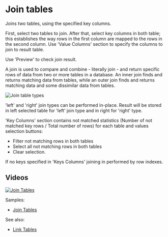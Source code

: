 <!-- TITLE: Join tables -->
<!-- SUBTITLE: -->

# Join tables

Joins two tables, using the specified key columns.

First, select two tables to join. After that, select key columns in both table; this establishes the way rows in the
first column are mapped to the rows in the second column. Use 'Value Columns' section to specify the columns to join to
result table.

Use 'Preview' to check join result.

A join is used to compare and combine - literally join - and return specific rows of data from two or more tables in a
database. An inner join finds and returns matching data from tables, while an outer join finds and returns matching data
and some dissimilar data from tables.

![Join table types](../uploads/dialogs/join-tables-types.png "Join table types")

'left' and 'right' join types can be performed in-place. Result will be stored in left selected table for
'left' join type and in right for 'right' type.

'Key Columns' section contains not matched statistics (Number of not matched key rows / Total number of rows)
for each table and values selection buttons:

* Filter not matching rows in both tables
* Select all not matching rows in both tables
* Clear selection.

If no keys specified in 'Keys Columns' joining in performed by row indexes.

## Videos

[![Join Tables](../uploads/youtube/join_tables.png "Open on Youtube")](https://www.youtube.com/watch?v=dlbK2Zo-eng)

Samples:

* [Join Tables](https://public.datagrok.ai/js/samples/data-frame/join-tables)

See also:

* [Link Tables](../explore/link-tables.md)
